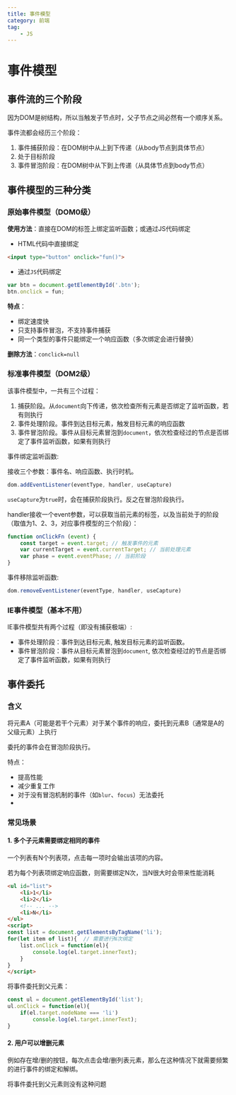 ```yaml
---
title: 事件模型
category: 前端
tag:
    - JS
---
```




# 事件模型

## 事件流的三个阶段

因为DOM是树结构，所以当触发子节点时，父子节点之间必然有一个顺序关系。

事件流都会经历三个阶段：

1. 事件捕获阶段：在DOM树中从上到下传递（从body节点到具体节点）
2. 处于目标阶段
3. 事件冒泡阶段：在DOM树中从下到上传递（从具体节点到body节点）

## 事件模型的三种分类

### 原始事件模型（DOM0级）

**使用方法**：直接在DOM的标签上绑定监听函数；或通过JS代码绑定

- HTML代码中直接绑定
```html
<input type="button" onclick="fun()">
```
- 通过`JS`代码绑定
```js
var btn = document.getElementById('.btn');
btn.onclick = fun;
```

**特点**：

- 绑定速度快
- 只支持事件冒泡，不支持事件捕获
- 同一个类型的事件只能绑定一个响应函数（多次绑定会进行替换）

**删除方法**：```conclick=null```



### 标准事件模型（DOM2级）

该事件模型中，一共有三个过程：

1. 捕获阶段。从`document`向下传递，依次检查所有元素是否绑定了监听函数，若有则执行
2. 事件处理阶段。事件到达目标元素，触发目标元素的响应函数
3. 事件冒泡阶段。事件从目标元素冒泡到`document`，依次检查经过的节点是否绑定了事件监听函数，如果有则执行 

事件绑定监听函数:

接收三个参数：事件名、响应函数、执行时机。

```js
dom.addEventListener(eventType, handler, useCapture)
```

`useCapture`为`true`时，会在捕获阶段执行。反之在冒泡阶段执行。

handler接收一个event参数，可以获取当前元素的标签，以及当前处于的阶段（取值为1、2、3，对应事件模型的三个阶段）：

```js
function onClickFn (event) {
    const target = event.target; // 触发事件的元素 
    var currentTarget = event.currentTarget; // 当前处理元素
    var phase = event.eventPhase; // 当前阶段
}
```



事件移除监听函数:

```js
dom.removeEventListener(eventType, handler, useCapture)
```



### IE事件模型（基本不用）

IE事件模型共有两个过程（即没有捕获极端）:

- 事件处理阶段：事件到达目标元素, 触发目标元素的监听函数。
- 事件冒泡阶段：事件从目标元素冒泡到`document`, 依次检查经过的节点是否绑定了事件监听函数，如果有则执行

## 事件委托

### 含义

将元素A（可能是若干个元素）对于某个事件的响应，委托到元素B（通常是A的父级元素）上执行

委托的事件会在冒泡阶段执行。

特点：
- 提高性能
- 减少重复工作
- 对于没有冒泡机制的事件（如`blur`、`focus`）无法委托
- 

### 常见场景

#### 1. 多个子元素需要绑定相同的事件

一个列表有N个列表项，点击每一项时会输出该项的内容。

若为每个列表项绑定响应函数，则需要绑定N次，当N很大时会带来性能消耗
```html
<ul id="list">
    <li>1</li>
    <li>2</li>
    <!-- ... -->
    <li>N</li>
</ul>
<script>
const list = document.getElementsByTagName('li');
for(let item of list){  // 需要进行N次绑定
    list.onClick = function(el){
        console.log(el.target.innerText);
    }
}
</script>
```

将事件委托到父元素：
```js
const ul = document.getElementById('list');
ul.onClick = function(el){
    if(el.target.nodeName === 'li')
        console.log(el.target.innerText);
}
```

#### 2. 用户可以增删元素

例如存在增/删的按钮，每次点击会增/删列表元素，那么在这种情况下就需要频繁的进行事件的绑定和解绑。

将事件委托到父元素则没有这种问题